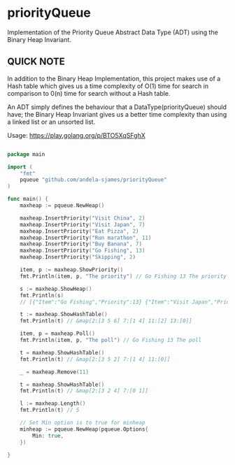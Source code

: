 # priorityQueue

Implementation of the Priority Queue Abstract Data Type (ADT) using the Binary Heap Invariant.

## QUICK NOTE

In addition to the Binary Heap Implementation, this project makes use of a Hash table which gives us a time complexity
of O(1) time for search in comparison to 0(n) time for search without a Hash table.

An ADT simply defines the behaviour that a DataType(priorityQueue) should have; the Binary Heap Invariant gives
us a better time complexity than using a linked list or an unsorted list.

Usage: <https://play.golang.org/p/BTO5XqSFghX>

```go

package main

import (
    "fmt"
    pqueue "github.com/andela-sjames/priorityQueue"
)

func main() {
    maxheap := pqueue.NewHeap()

    maxheap.InsertPriority("Visit China", 2)
    maxheap.InsertPriority("Visit Japan", 7)
    maxheap.InsertPriority("Eat Pizza", 2)
    maxheap.InsertPriority("Run marathon", 11)
    maxheap.InsertPriority("Buy Banana", 7)
    maxheap.InsertPriority("Go Fishing", 13)
    maxheap.InsertPriority("Skipping", 2)

    item, p := maxheap.ShowPriority()
    fmt.Println(item, p, "The priority") // Go Fishing 13 The priority

    s := maxheap.ShowHeap()
    fmt.Println(s)
    // [{"Item":"Go Fishing","Priority":13} {"Item":"Visit Japan","Priority":7} {"Item":"Run marathon","Priority":11} {"Item":"Visit China","Priority":2} {"Item":"Buy Banana","Priority":7} {"Item":"Eat Pizza","Priority":2} {"Item":"Skipping","Priority":2}]

    t := maxheap.ShowHashTable()
    fmt.Println(t) // &map[2:[3 5 6] 7:[1 4] 11:[2] 13:[0]]

    item, p = maxheap.Poll()
    fmt.Println(item, p, "The poll") // Go Fishing 13 The poll

    t = maxheap.ShowHashTable()
    fmt.Println(t) // &map[2:[3 5 2] 7:[1 4] 11:[0]]

    _ = maxheap.Remove(11)

    t = maxheap.ShowHashTable()
    fmt.Println(t) // &map[2:[3 2 4] 7:[0 1]]

    l := maxheap.Length()
    fmt.Println(t) // 5

    // Set Min option is to true for minheap
    minheap := pqueue.NewHeap(pqueue.Options{
        Min: true,
    })

}
```
